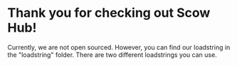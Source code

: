 # Thank you for checking out Scow Hub!
Currently, we are not open sourced. However, you can find our loadstring in the "loadstring" folder. There are two different loadstrings you can use.
